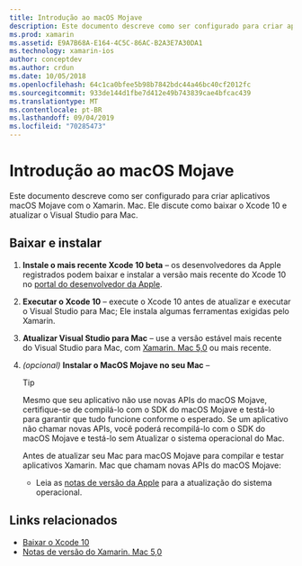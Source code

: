```yaml
---
title: Introdução ao macOS Mojave
description: Este documento descreve como ser configurado para criar aplicativos macOS Mojave com o Xamarin. Mac. Ele discute como baixar o Xcode 10 e atualizar o Visual Studio para Mac.
ms.prod: xamarin
ms.assetid: E9A7B68A-E164-4C5C-86AC-B2A3E7A30DA1
ms.technology: xamarin-ios
author: conceptdev
ms.author: crdun
ms.date: 10/05/2018
ms.openlocfilehash: 64c1ca0bfee5b98b7842bdc44a46bc40cf2012fc
ms.sourcegitcommit: 933de144d1fbe7d412e49b743839cae4bfcac439
ms.translationtype: MT
ms.contentlocale: pt-BR
ms.lasthandoff: 09/04/2019
ms.locfileid: "70285473"
---
```

# <a name="get-started-with-macos-mojave"></a>Introdução ao macOS Mojave

Este documento descreve como ser configurado para criar aplicativos macOS Mojave com o Xamarin. Mac. Ele discute como baixar o Xcode 10 e atualizar o Visual Studio para Mac.

## <a name="download-and-install"></a>Baixar e instalar

1. **Instale o mais recente Xcode 10 beta** – os desenvolvedores da Apple registrados podem baixar e instalar a versão mais recente do Xcode 10 no [portal do desenvolvedor da Apple](https://developer.apple.com/download/).

2. **Executar o Xcode 10** – execute o Xcode 10 antes de atualizar e executar o Visual Studio para Mac; Ele instala algumas ferramentas exigidas pelo Xamarin.

3. **Atualizar Visual Studio para Mac** – use a versão estável mais recente do Visual Studio para Mac, com [Xamarin. Mac 5,0](https://github.com/xamarin/release-notes-archive/blob/master/release-notes/mac/xamarin.mac_5/xamarin.mac_5.0.md) ou mais recente.

4. _(opcional)_ **Instalar o MacOS Mojave no seu Mac** –

   > [!TIP]
   > Mesmo que seu aplicativo não use novas APIs do macOS Mojave, certifique-se de compilá-lo com o SDK do macOS Mojave e testá-lo para garantir que tudo funcione conforme o esperado. Se um aplicativo não chamar novas APIs, você poderá recompilá-lo com o SDK do macOS Mojave e testá-lo sem Atualizar o sistema operacional do Mac.
   >
   > Antes de atualizar seu Mac para macOS Mojave para compilar e testar aplicativos Xamarin. Mac que chamam novas APIs do macOS Mojave:
   >
   > - Leia as [notas de versão da Apple](https://developer.apple.com/download/) para a atualização do sistema operacional.

## <a name="related-links"></a>Links relacionados

- [Baixar o Xcode 10](https://developer.apple.com/download/)
- [Notas de versão do Xamarin. Mac 5,0](https://docs.microsoft.com/xamarin/mac/release-notes/5/5.0/)
